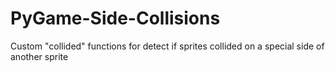 PyGame-Side-Collisions
======================

Custom "collided" functions for detect if sprites collided on a special side of another sprite
